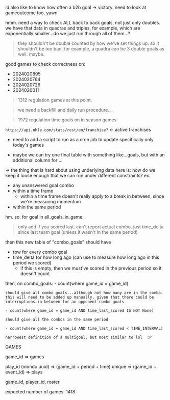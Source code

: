 id also like to know how often a b2b goal -> victory. need to look at gameoutcome too. yawn

hmm. need a way to check ALL back to back goals, not just only doubles. we have that data in quadras and triples, for example, which are exponentially smaller...do we just run through all of them...? 

> they shouldn't be double counted by how we've set things up. so it shouldn't be too bad. for example, a quadra can be 3 double goals as well. maybe.

good games to check correctness on:
- 2024020895
- 2024020764
- 2024020726
- 2024020011

> 1312 regulation games at this point.

> we need a backfill and daily run procedure...

> 1972 regulation time goals on in season games

`https://api.nhle.com/stats/rest/en/franchise?` <- active franchises

* need to add a script to run as a cron job to update specifically only today's games 

* maybe we can try one final table with something like...goals, but with an additional column for ...

-> the thing that is hard about using underlying data here is: how do we keep it loose enough that we can run under different constraints? ex.

- any unanswered goal combo
- within a time frame
	* within a time frame doesn't really apply to a break in between, since we're measuring momentum
- within the same period

hm. so. for goal in all_goals_in_game:

> only add if you scored last. 
> can't report actual combo. just time_delta since last team goal (unless it wasn't in the same period)

then this new table of "combo_goals" should have
- row for every combo goal
- time_delta for how long ago (can use to measure how long ago in this period we scored)
	- if this is empty, then we must've scored in the previous period so it doesn't count

then, on combo_goals:
	- count(where game_id = game_id) 

	should give all combo goals...although not how many are in the combo. this will need to be added up manually, given that there could be interruptions in between for an opponent combo goals

	- count(where game_id = game_id AND time_last_scored IS NOT None)

	should give all the combos in the same period

	- count(where game_id = game_id AND time_last_scored < TIME_INTERVAL)

	narrowest definition of a multigoal. but most similar to lol  :P

GAMES

game_id => games

play_id (mondo uuid) => (game_id + period + time) unique => (game_id + event_id) => plays

game_id, player_id, roster

expected number of games: 1418